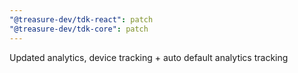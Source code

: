 ```yaml
---
"@treasure-dev/tdk-react": patch
"@treasure-dev/tdk-core": patch
---
```


Updated analytics, device tracking + auto default analytics tracking
